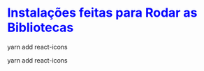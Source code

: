 

<h1 style='color: #0000ff'>Instalações feitas para Rodar as Bibliotecas</h1>

<p>yarn add react-icons</p>
<p>yarn add react-icons</p>
